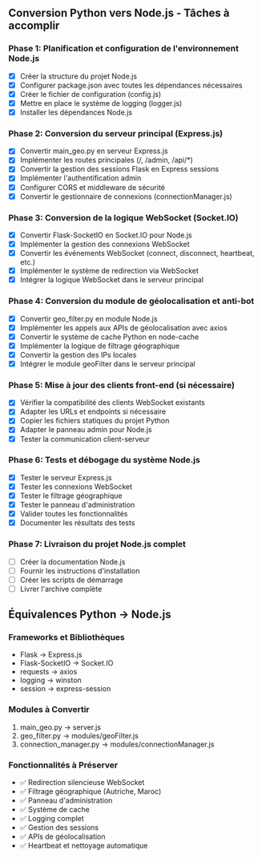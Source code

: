 ## Conversion Python vers Node.js - Tâches à accomplir

### Phase 1: Planification et configuration de l'environnement Node.js
- [x] Créer la structure du projet Node.js
- [x] Configurer package.json avec toutes les dépendances nécessaires
- [x] Créer le fichier de configuration (config.js)
- [x] Mettre en place le système de logging (logger.js)
- [x] Installer les dépendances Node.js

### Phase 2: Conversion du serveur principal (Express.js)
- [x] Convertir main_geo.py en serveur Express.js
- [x] Implémenter les routes principales (/, /admin, /api/*)
- [x] Convertir la gestion des sessions Flask en Express sessions
- [x] Implémenter l'authentification admin
- [x] Configurer CORS et middleware de sécurité
- [x] Convertir le gestionnaire de connexions (connectionManager.js)

### Phase 3: Conversion de la logique WebSocket (Socket.IO)
- [x] Convertir Flask-SocketIO en Socket.IO pour Node.js
- [x] Implémenter la gestion des connexions WebSocket
- [x] Convertir les événements WebSocket (connect, disconnect, heartbeat, etc.)
- [x] Implémenter le système de redirection via WebSocket
- [x] Intégrer la logique WebSocket dans le serveur principal

### Phase 4: Conversion du module de géolocalisation et anti-bot
- [x] Convertir geo_filter.py en module Node.js
- [x] Implémenter les appels aux APIs de géolocalisation avec axios
- [x] Convertir le système de cache Python en node-cache
- [x] Implémenter la logique de filtrage géographique
- [x] Convertir la gestion des IPs locales
- [x] Intégrer le module geoFilter dans le serveur principal

### Phase 5: Mise à jour des clients front-end (si nécessaire)
- [x] Vérifier la compatibilité des clients WebSocket existants
- [x] Adapter les URLs et endpoints si nécessaire
- [x] Copier les fichiers statiques du projet Python
- [x] Adapter le panneau admin pour Node.js
- [x] Tester la communication client-serveur

### Phase 6: Tests et débogage du système Node.js
- [x] Tester le serveur Express.js
- [x] Tester les connexions WebSocket
- [x] Tester le filtrage géographique
- [x] Tester le panneau d'administration
- [x] Valider toutes les fonctionnalités
- [x] Documenter les résultats des tests

### Phase 7: Livraison du projet Node.js complet
- [ ] Créer la documentation Node.js
- [ ] Fournir les instructions d'installation
- [ ] Créer les scripts de démarrage
- [ ] Livrer l'archive complète

## Équivalences Python -> Node.js

### Frameworks et Bibliothèques
- Flask -> Express.js
- Flask-SocketIO -> Socket.IO
- requests -> axios
- logging -> winston
- session -> express-session

### Modules à Convertir
1. main_geo.py -> server.js
2. geo_filter.py -> modules/geoFilter.js
3. connection_manager.py -> modules/connectionManager.js

### Fonctionnalités à Préserver
- ✅ Redirection silencieuse WebSocket
- ✅ Filtrage géographique (Autriche, Maroc)
- ✅ Panneau d'administration
- ✅ Système de cache
- ✅ Logging complet
- ✅ Gestion des sessions
- ✅ APIs de géolocalisation
- ✅ Heartbeat et nettoyage automatique

